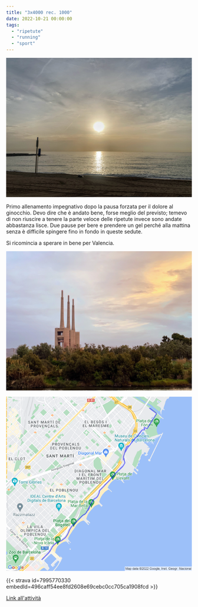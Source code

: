 ```yaml
---
title: "3x4000 rec. 1000"
date: 2022-10-21 00:00:00
tags: 
  - "ripetute"
  - "running"
  - "sport"
---
```


![](images/IMG_0536.jpg)

Primo allenamento impegnativo dopo la pausa forzata per il dolore al ginocchio. Devo dire che è andato bene, forse meglio del previsto; temevo di non riuscire a tenere la parte veloce delle ripetute invece sono andate abbastanza lisce. Due pause per bere e prendere un gel perché alla mattina senza è difficile spingere fino in fondo in queste sedute.

Si ricomincia a sperare in bene per Valencia.

![](images/IMG_0534.jpg)

![](images/20221021-activity-map.png)

{{< strava id=7995770330 embedId=496caff54ee8fd2608e69cebc0cc705ca1908fcd >}}

[Link all'attività](https://strava.com/activities/7995770330)

